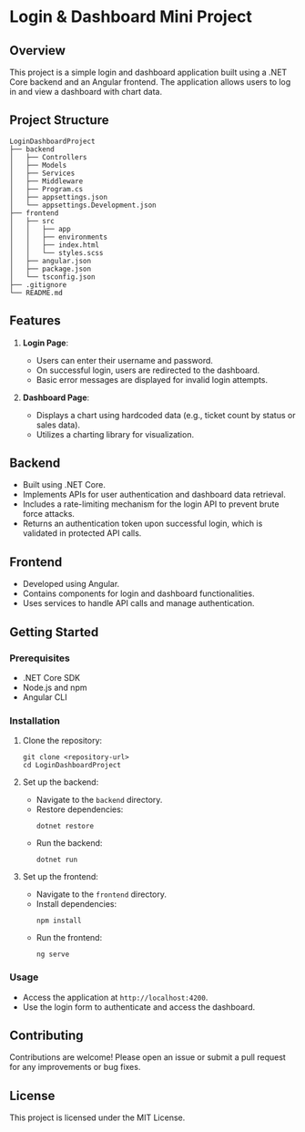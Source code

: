 # Login & Dashboard Mini Project

## Overview

This project is a simple login and dashboard application built using a .NET Core backend and an Angular frontend. The application allows users to log in and view a dashboard with chart data.

## Project Structure

```
LoginDashboardProject
├── backend
│   ├── Controllers
│   ├── Models
│   ├── Services
│   ├── Middleware
│   ├── Program.cs
│   ├── appsettings.json
│   └── appsettings.Development.json
├── frontend
│   ├── src
│   │   ├── app
│   │   ├── environments
│   │   ├── index.html
│   │   └── styles.scss
│   ├── angular.json
│   ├── package.json
│   └── tsconfig.json
├── .gitignore
└── README.md
```

## Features

1. **Login Page**: 
   - Users can enter their username and password.
   - On successful login, users are redirected to the dashboard.
   - Basic error messages are displayed for invalid login attempts.

2. **Dashboard Page**: 
   - Displays a chart using hardcoded data (e.g., ticket count by status or sales data).
   - Utilizes a charting library for visualization.

## Backend

- Built using .NET Core.
- Implements APIs for user authentication and dashboard data retrieval.
- Includes a rate-limiting mechanism for the login API to prevent brute force attacks.
- Returns an authentication token upon successful login, which is validated in protected API calls.

## Frontend

- Developed using Angular.
- Contains components for login and dashboard functionalities.
- Uses services to handle API calls and manage authentication.

## Getting Started

### Prerequisites

- .NET Core SDK
- Node.js and npm
- Angular CLI

### Installation

1. Clone the repository:
   ```
   git clone <repository-url>
   cd LoginDashboardProject
   ```

2. Set up the backend:
   - Navigate to the `backend` directory.
   - Restore dependencies:
     ```
     dotnet restore
     ```
   - Run the backend:
     ```
     dotnet run
     ```

3. Set up the frontend:
   - Navigate to the `frontend` directory.
   - Install dependencies:
     ```
     npm install
     ```
   - Run the frontend:
     ```
     ng serve
     ```

### Usage

- Access the application at `http://localhost:4200`.
- Use the login form to authenticate and access the dashboard.

## Contributing

Contributions are welcome! Please open an issue or submit a pull request for any improvements or bug fixes.

## License

This project is licensed under the MIT License.